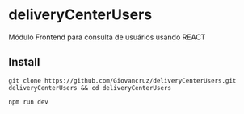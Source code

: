 # deliveryCenterUsers
Módulo Frontend para consulta de usuários usando REACT

## Install
```
git clone https://github.com/Giovancruz/deliveryCenterUsers.git deliveryCenterUsers && cd deliveryCenterUsers
```
```
npm run dev
```
